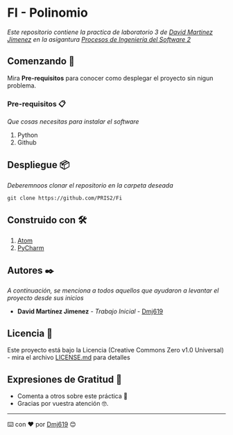 # FI - Polinomio 

_Este repositorio contiene la practica de laboratorio 3 de [David Martinez Jimenez](https://github.com/dmj619) en la asigantura [Procesos de Ingeniería del Software 2](https://www.ual.es/estudios/grados/presentacion/plandeestudios/asignatura/4015/40154308)_

## Comenzando 🚀


Mira **Pre-requisitos** para conocer como desplegar el proyecto sin nigun problema.


### Pre-requisitos 📋

_Que cosas necesitas para instalar el software_

1. Python
2. Github

## Despliegue 📦

_Deberemnoos clonar el repositorio en la carpeta deseada_
```
git clone https://github.com/PRIS2/Fi
```

## Construido con 🛠️

1. [Atom](https://atom.io/)
2. [PyCharm](https://www.jetbrains.com/es-es/pycharm/)

## Autores ✒️

_A continuación, se menciona a todos aquellos que ayudaron a levantar el proyecto desde sus inicios_

* **David Martínez Jimenez** - *Trabajo Inicial* - [Dmj619](https://github.com/dmj619)


## Licencia 📄

Este proyecto está bajo la Licencia (Creative Commons Zero v1.0 Universal) - mira el archivo [LICENSE.md](LICENSE.md) para detalles

## Expresiones de Gratitud 🎁

* Comenta a otros sobre este práctica 📢
* Gracias por vuestra atención 🤓.



---
⌨️ con ❤️ por [Dmj619](https://github.com/dmj619) 😊
